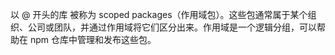 以 @ 开头的库 被称为 scoped packages（作用域包）。这些包通常属于某个组织、公司或团队，并通过作用域将它们区分出来。作用域是一个逻辑分组，可以帮助在 npm 仓库中管理和发布这些包。
